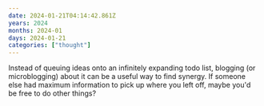 ```yaml
---
date: 2024-01-21T04:14:42.861Z
years: 2024
months: 2024-01
days: 2024-01-21
categories: ["thought"]
---
```

Instead of queuing ideas onto an infinitely expanding todo list, blogging (or microblogging) about it can be a useful way to find synergy. If someone else had maximum information to pick up where you left off, maybe you'd be free to do other things?
